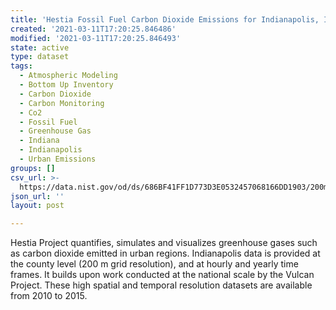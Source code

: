 ```yaml
---
title: 'Hestia Fossil Fuel Carbon Dioxide Emissions for Indianapolis, Indiana'
created: '2021-03-11T17:20:25.846486'
modified: '2021-03-11T17:20:25.846493'
state: active
type: dataset
tags:
  - Atmospheric Modeling
  - Bottom Up Inventory
  - Carbon Dioxide
  - Carbon Monitoring
  - Co2
  - Fossil Fuel
  - Greenhouse Gas
  - Indiana
  - Indianapolis
  - Urban Emissions
groups: []
csv_url: >-
  https://data.nist.gov/od/ds/686BF41FF1D773D3E0532457068166DD1903/200m.Indy.v3.2.totals.UTC.csv
json_url: ''
layout: post

---
```

Hestia Project quantifies, simulates and visualizes greenhouse gases such as carbon dioxide emitted in urban regions.  Indianapolis data is provided at the county level (200 m grid resolution), and at hourly and yearly time frames.  It builds upon work conducted at the national scale by the Vulcan Project. These high spatial and temporal resolution datasets are available from 2010 to 2015.

